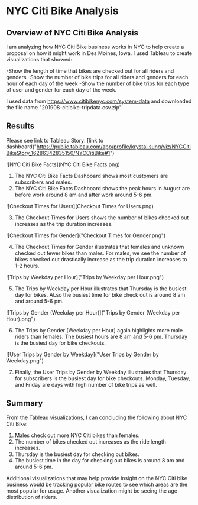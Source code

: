# NYC Citi Bike Analysis 

## Overview of NYC Citi Bike Analysis

I am analyzing how NYC Citi Bike business works in NYC to help create a proposal on how it might work in Des Moines, Iowa. I used Tableau to create visualizations that showed: 

-Show the length of time that bikes are checked out for all riders and genders
-Show the number of bike trips for all riders and genders for each hour of each day of the week
-Show the number of bike trips for each type of user and gender for each day of the week.

I used data from https://www.citibikenyc.com/system-data and downloaded the file name "201908-citibike-tripdata.csv.zip". 


## Results

Please see link to Tableau Story: [link to dashboard("https://public.tableau.com/app/profile/krystal.sung/viz/NYCCitiBikeStory_16286342835150/NYCCitiBike#1")


![NYC Citi Bike Facts](NYC Citi Bike Facts.png)
1. The NYC Citi Bike Facts Dashboard shows most customers are subscribers and males. 
2. The NYC Citi Bike Facts Dashboard shows the peak hours in August are before work around 8 am and after work around 5-6 pm. 

![Checkout Times for Users](Checkout Times for Users.png)

3. The Checkout Times for Users shows the number of bikes checked out increases as the trip duration increases. 

![Checkout Times for Gender]("Checkout Times for Gender.png")

4. The Checkout Times for Gender illustrates that females and unknown checked out fewer bikes than males. For males, we see the number of bikes checked out drastically increase as the trip duration increases to 1-2 hours. 

![Trips by Weekday per Hour]("Trips by Weekday per Hour.png")

5. The Trips by Weekday per Hour illustrates that Thursday is the busiest day for bikes. ALso the busiest time for bike check out is around 8 am and around 5-6 pm. 

![Trips by Gender (Weekday per Hour)]("Trips by Gender (Weekday per Hour).png")

6. The Trips by Gender (Weekday per Hour) again highlights more male riders than females. The busiest hours are 8 am and 5-6 pm. Thursday is the busiest day for bike checkouts. 

![User Trips by Gender by Weekday]("User Trips by Gender by Weekday.png")

7. Finally, the User Trips by Gender by Weekday illustrates that Thursday for subscribers is the busiest day for bike checkouts. Monday, Tuesday, and Friday are days with high number of bike trips as well. 


## Summary

From the Tableau visualizations, I can concluding the following about NYC Citi Bike: 
1. Males check out more NYC Citi bikes than females. 
2. The number of bikes checked out increases as the ride length increases. 
3. Thursday is the busiest day for checking out bikes. 
4. The busiest time in the day for checking out bikes is around 8 am and around 5-6 pm.

Additional visualizations that may help provide insight on the NYC Citi bike business would be tracking popular bike routes to see which areas are the most popular for usage. Another visualization might be seeing the age distribution of riders. 



